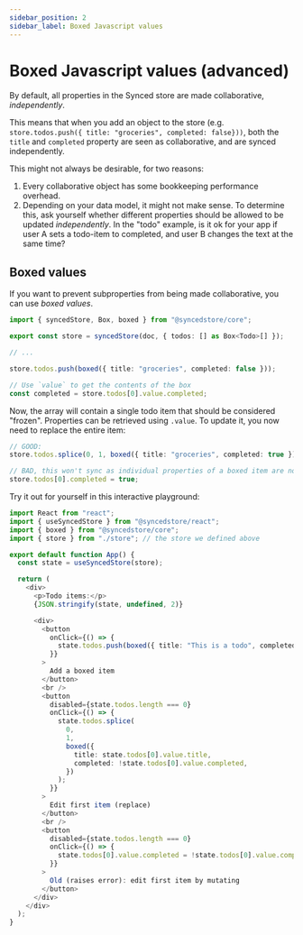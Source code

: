 ```yaml
---
sidebar_position: 2
sidebar_label: Boxed Javascript values
---
```


# Boxed Javascript values (advanced)

By default, all properties in the Synced store are made collaborative, _independently_.

This means that when you add an object to the store (e.g. `store.todos.push({ title: "groceries", completed: false}))`, both the `title` and `completed` property are seen as collaborative, and are synced independently.

This might not always be desirable, for two reasons:

1. Every collaborative object has some bookkeeping performance overhead.
2. Depending on your data model, it might not make sense. To determine this, ask yourself whether different properties should be allowed to be updated _independently_. In the "todo" example, is it ok for your app if user A sets a todo-item to completed, and user B changes the text at the same time?

## Boxed values

If you want to prevent subproperties from being made collaborative, you can use _boxed values_.

```typescript
import { syncedStore, Box, boxed } from "@syncedstore/core";

export const store = syncedStore(doc, { todos: [] as Box<Todo>[] });

// ...

store.todos.push(boxed({ title: "groceries", completed: false }));

// Use `value` to get the contents of the box
const completed = store.todos[0].value.completed;
```

Now, the array will contain a single todo item that should be considered "frozen". Properties can be retrieved using `.value`. To update it, you now need to replace the entire item:

```typescript
// GOOD:
store.todos.splice(0, 1, boxed({ title: "groceries", completed: true }));

// BAD, this won't sync as individual properties of a boxed item are not collaborative
store.todos[0].completed = true;
```

Try it out for yourself in this interactive playground:

```typescript live
import React from "react";
import { useSyncedStore } from "@syncedstore/react";
import { boxed } from "@syncedstore/core";
import { store } from "./store"; // the store we defined above

export default function App() {
  const state = useSyncedStore(store);

  return (
    <div>
      <p>Todo items:</p>
      {JSON.stringify(state, undefined, 2)}

      <div>
        <button
          onClick={() => {
            state.todos.push(boxed({ title: "This is a todo", completed: false }));
          }}
        >
          Add a boxed item
        </button>
        <br />
        <button
          disabled={state.todos.length === 0}
          onClick={() => {
            state.todos.splice(
              0,
              1,
              boxed({
                title: state.todos[0].value.title,
                completed: !state.todos[0].value.completed,
              })
            );
          }}
        >
          Edit first item (replace)
        </button>
        <br />
        <button
          disabled={state.todos.length === 0}
          onClick={() => {
            state.todos[0].value.completed = !state.todos[0].value.completed;
          }}
        >
          Old (raises error): edit first item by mutating
        </button>
      </div>
    </div>
  );
}
```
